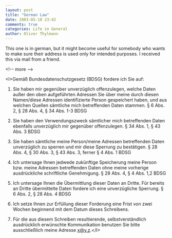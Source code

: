 ```yaml
---
layout: post
title: "German Law"
date: 2003-05-10 23:42
comments: true
categories: Life in General
author: Oliver Thylmann
---
```



This one is in german, but it might become useful for somebody who wants to make sure their address is used only for intended purposes. I received this via mail from a friend.


&lt;!-- more --&gt;


&lt;I&gt;Gemäß Bundesdatenschutzgesetz (BDSG) fordere ich Sie auf:

1. Sie haben mir gegenüber unverzüglich offenzulegen, welche Daten
außer den oben aufgeführten Adressen Sie über meine durch diesen
Namen/diese Adressen identifizierte Person gespeichert haben, und aus
welchen Quellen sämtliche mich betreffenden Daten stammen.
§ 6 Abs. 2, § 28 Abs. 4, § 34 Abs. 1-3 BDSG

2. Sie haben den Verwendungszweck sämtlicher mich betreffenden Daten
ebenfalls unverzüglich mir gegenüber offenzulegen.
§ 34 Abs. 1, § 43 Abs. 3 BDSG

3. Sie haben sämtliche meine Person/meine Adressen betreffenden Daten
unverzüglich zu sperren und mir diese Sperrung zu bestätigen.
§ 28 Abs. 4, § 30 Abs. 3, § 43 Abs. 3, ferner § 4 Abs. 1 BDSG

4. Ich untersage Ihnen jedwede zukünftige Speicherung meine Person
bzw. meine Adressen betreffenden Daten ohne meine vorherige
ausdrückliche schriftliche Genehmigung.
§ 28 Abs. 4, § 4 Abs. 1,2 BDSG

5. Ich untersage Ihnen die Übermittlung dieser Daten an Dritte. Für
bereits an Dritte übermittelte Daten fordere ich eine unverzügliche
Sperrung.
§ 6 Abs. 2, § 28 Abs. 4 BDSG

6. Ich setze Ihnen zur Erfüllung dieser Forderung eine Frist von zwei
Wochen beginnend mit dem Datum dieses Schreibens.

7. Für die aus diesem Schreiben resultierende, selbstverständlich
ausdrücklich erwünschte Kommunikation benutzen Sie bitte
ausschließlich meine Adresse x@y.z.&lt;/I&gt;


